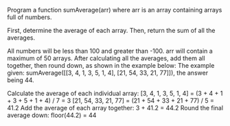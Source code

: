 Program a function sumAverage(arr) where arr is an array containing arrays full of numbers.

First, determine the average of each array. Then, return the sum of all the averages.

All numbers will be less than 100 and greater than -100.
arr will contain a maximum of 50 arrays.
After calculating all the averages, add them all together, then round down, as shown in the example below:
The example given: sumAverage([[3, 4, 1, 3, 5, 1, 4], [21, 54, 33, 21, 77]]), the answer being 44.

Calculate the average of each individual array:
[3, 4, 1, 3, 5, 1, 4] = (3 + 4 + 1 + 3 + 5 + 1 + 4) / 7 = 3
[21, 54, 33, 21, 77] = (21 + 54 + 33 + 21 + 77) / 5 = 41.2
Add the average of each array together:
3 + 41.2 = 44.2
Round the final average down:
floor(44.2) = 44